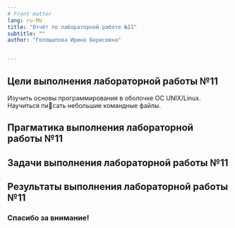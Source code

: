 ```yaml
---
# Front matter
lang: ru-RU
title: "Отчёт по лабораторной работе №11"
subtitle: ""
author: "Голощапова Ирина Борисовна"


---
```



## Цели выполнения лабораторной работы №11

Изучить основы программирования в оболочке ОС UNIX/Linux. Научиться писать небольшие командные файлы.




## Прагматика выполнения лабораторной работы №11






## Задачи выполнения лабораторной работы №11




## Результаты выполнения лабораторной работы №11


 


### Спасибо за внимание!

